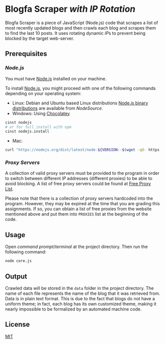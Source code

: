 
# Blogfa Scraper *with IP Rotation*

Blogfa Scraper is a piece of JavaScript (Node.js) code that scrapes a list of most recently updated blogs and then crawls each blog and scrapes them to find the last 10 posts. It uses rotating dynamic *IP*s to prevent being blocked by the target web-server.

## Prerequisites
### *Node.js*
You must have [Node.js](https://nodejs.org/) installed on your machine.

To install [Node.js](https://nodejs.org/en/download/), you might proceed with one of the following commands depending on your operating system:
+ Linux: Debian and Ubuntu based Linux distributions
[Node.js binary distributions](https://github.com/nodesource/distributions/blob/master/README.md) are available from *NodeSource*.
+ Windows:
Using [Chocolatey](https://chocolatey.org/)
```bash
cinst nodejs
# or for full install with npm
cinst nodejs.install
```
+ Mac:
```bash
curl "https://nodejs.org/dist/latest/node-${VERSION:-$(wget -qO- https://nodejs.org/dist/latest/ | sed -nE 's|.*>node-(.*)\.pkg</a>.*|\1|p')}.pkg" > "$HOME/Downloads/node-latest.pkg" && sudo installer -store -pkg "$HOME/Downloads/node-latest.pkg" -target "/"
```
### *Proxy Servers*
A collection of valid proxy servers must be provided to the program in order to switch between different *IP* addresses (different proxies) to be able to avoid blocking. 
A list of free proxy servers could be found at [Free Proxy List](https://free-proxy-list.net/).

Please note that there is a collection of proxy servers hardcoded into the program. However, they may be expired at the time that you are grading this assignments. If so, you can obtain a list of free proxies from the website mentioned above and put them into `PROXIES` list at the beginning of the code.


## Usage
Open *command prompt*/*terminal* at the project directory. Then run the following command:
```bash
node core.js
```

## Output
Crawled data will be stored in the `data` folder in the project directory. The name of each file represents the name of the blog that it was retrieved from. Data is in plain text format. This is due to the fact that blogs do not have a uniform theme; in fact, each blog has its own customized theme, making it nearly impossible to be formalized by an automated machine code.

## License
[MIT](https://choosealicense.com/licenses/mit/)